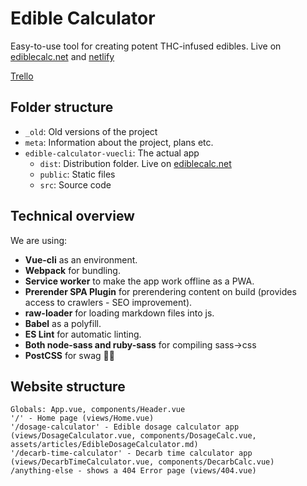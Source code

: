 # Edible Calculator
Easy-to-use tool for creating potent THC-infused edibles. Live on [ediblecalc.net](https://www.ediblecalc.net) and [netlify](https://ediblecalc.netlify.com)

[Trello](https://trello.com/b/7TbHpi4e/edible-calculator-quests)

## Folder structure
 - ```_old```: Old versions of the project
 - ```meta```: Information about the project, plans etc.
 - ```edible-calculator-vuecli```: The actual app
   - ```dist```: Distribution folder. Live on [ediblecalc.net](http://www.ediblecalc.net)
   - ```public```: Static files
   - ```src```: Source code

## Technical overview
We are using:
 - **Vue-cli** as an environment.
 - **Webpack** for bundling.
 - **Service worker** to make the app work offline as a PWA.
 - **Prerender SPA Plugin** for prerendering content on build (provides access to crawlers - SEO improvement).
 - **raw-loader** for loading markdown files into js.
 - **Babel** as a polyfill.
 - **ES Lint** for automatic linting.
 - **Both node-sass and ruby-sass** for compiling sass->css
 - **PostCSS** for swag 🐱‍👤

## Website structure
 ```
 Globals: App.vue, components/Header.vue
 '/' - Home page (views/Home.vue)
 '/dosage-calculator' - Edible dosage calculator app (views/DosageCalculator.vue, components/DosageCalc.vue, assets/articles/EdibleDosageCalculator.md)
 '/decarb-time-calculator' - Decarb time calculator app (views/DecarbTimeCalculator.vue, components/DecarbCalc.vue)
 /anything-else - shows a 404 Error page (views/404.vue)
 ```
